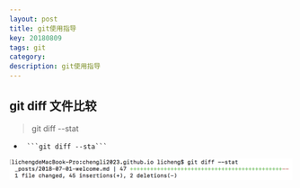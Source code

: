 ```yaml
---
layout: post
title: git使用指导
key: 20180809
tags: git
category: 
description: git使用指导
---
```

## git diff 文件比较
>git diff --stat
*      ```git diff --sta```
![asf](/assets/images/1.png)